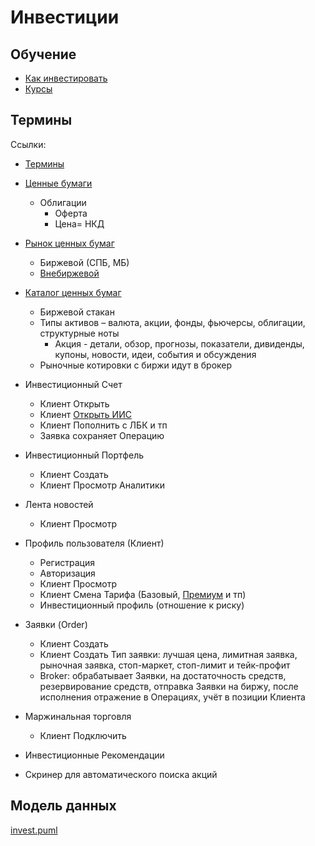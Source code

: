 # Инвестиции

## Обучение

- [Как инвестировать](https://www.tbank.ru/invest/help/)
- [Курсы](https://www.tbank.ru/invest/education/courses/)

## Термины

Ссылки:

- [Термины](https://tinkoff.github.io/investAPI/glossary/)

- [Ценные бумаги](https://www.tbank.ru/invest/help/educate/how-it-works/ways-to-invest/)
  - Облигации
    - Оферта
    - Цена= НКД

- [Рынок ценных бумаг](https://www.tbank.ru/invest/help/educate/)
  - Биржевой (СПБ, МБ)
  - [Внебиржевой](https://www.tbank.ru/invest/help/educate/otc/)
- [Каталог ценных бумаг](https://htc-cs.ru/portfolio/ecommerce/mobilnoe-prilozhenie-tinkoff-investitsii)
  - Биржевой стакан
  - Типы активов – валюта, акции, фонды, фьючерсы, облигации, структурные ноты
    - Акция - детали, обзор, прогнозы, показатели, дивиденды, купоны, новости, идеи, события и обсуждения
  - Рыночные котировки с биржи идут в брокер
- Инвестиционный Счет
  - Клиент Открыть
  - Клиент [Открыть ИИС](https://www.tadviser.ru/index.php/Продукт:Тинькофф_Инвестиции_Брокерская_платформа)
  - Клиент Пополнить с ЛБК и тп
  - Заявка сохраняет Операцию
- Инвестиционный Портфель
  - Клиент Создать
  - Клиент Просмотр Аналитики
- Лента новостей
  - Клиент Просмотр
- Профиль пользователя (Клиент)
  - Регистрация
  - Авторизация
  - Клиент Просмотр
  - Клиент Смена Тарифа (Базовый, [Премиум](https://brobank.ru/tinkoff-investicii/) и тп)
  - Инвестиционный профиль (отношение к риску)

- Заявки (Order)
  - Клиент Создать
  - Клиент Создать Тип заявки: лучшая цена, лимитная заявка, рыночная заявка, стоп-маркет, стоп-лимит и тейк-профит
  - Broker: обрабатывает Заявки, на достаточность средств, резервирование средств, отправка Заявки на биржу, после исполнения отражение в Операциях, учёт в позиции Клиента
- Маржинальная торговля
  - Клиент Подключить

- Инвестиционные Рекомендации
- Скринер для автоматического поиска акций

## Модель данных

[invest.puml](invest.puml)
